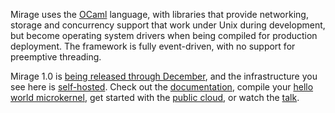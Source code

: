 Mirage uses the [OCaml](http://ocaml.org/) language, with libraries that provide networking, storage and concurrency support that work under Unix during development, but become operating system drivers when being compiled for production deployment. The framework is fully event-driven, with no support for preemptive threading.

Mirage 1.0 is [being released through December](http://openmirage.org/blog/announcing-mirage10), and the infrastructure you see here is [self-hosted](https://github.com/mirage/mirage-www). Check out the [documentation](/wiki), compile your [hello world microkernel](/wiki/hello-world), get started with the [public cloud](/wiki/xen-boot), or watch the [talk](/wiki/talks).
